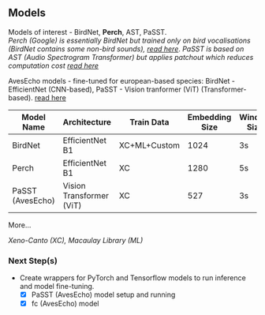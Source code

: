 ## Models
Models of interest - BirdNet, **Perch**, AST, PaSST.\
*Perch (Google) is essentially BirdNet but trained only on bird vocalisations (BirdNet contains some non-bird sounds), [read here](https://www.nature.com/articles/s41598-023-49989-z.epdf)*.
*PaSST is based on AST (Audio Spectrogram Transformer) but applies patchout which reduces computation cost [read here](https://arxiv.org/pdf/2110.05069)*

AvesEcho models - fine-tuned for european-based species: BirdNet - EfficientNet (CNN-based), PaSST - Vision tranformer (ViT) (Transformer-based). [read here](https://arxiv.org/html/2409.15383v1)

Model Name | Architecture | Train Data | Embedding Size | Window Size | Stack |
--- | --- | --- | --- | --- | --- |
BirdNet | EfficientNet B1  | XC+ML+Custom | 1024 | 3s | TensorFlow
Perch | EfficientNet B1  | XC | 1280 | 5s | TensorFlow 
PaSST (AvesEcho) | Vision Transformer (ViT) | XC | 527 | 3s | PyTorch
More...

*Xeno-Canto (XC), Macaulay Library (ML)*


### Next Step(s)
- Create wrappers for PyTorch and Tensorflow models to run inference and model fine-tuning.
    - [X] PaSST (AvesEcho) model setup and running
    - [X] fc (AvesEcho) model
